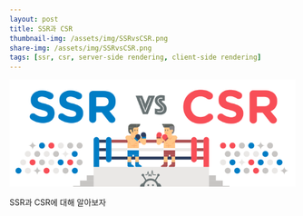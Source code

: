 ```yaml
---
layout: post
title: SSR과 CSR
thumbnail-img: /assets/img/SSRvsCSR.png
share-img: /assets/img/SSRvsCSR.png
tags: [ssr, csr, server-side rendering, client-side rendering]
---
```


![CSRvsSSR](/assets/img/SSRvsCSR.png)

SSR과 CSR에 대해 알아보자
